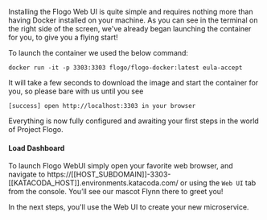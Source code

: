 Installing the Flogo Web UI is quite simple and requires nothing more than having Docker installed on your machine. As you can see in the terminal on the right side of the screen, we've already began launching the container for you, to give you a flying start!

To launch the container we used the below command:

```
docker run -it -p 3303:3303 flogo/flogo-docker:latest eula-accept
```

It will take a few seconds to download the image and start the container for you, so please bare with us until you see

```
[success] open http://localhost:3303 in your browser
```

Everything is now fully configured and awaiting your first steps in the world of Project Flogo.

#### Load Dashboard

To launch Flogo WebUI simply open your favorite web browser, and navigate to https://[[HOST_SUBDOMAIN]]-3303-[[KATACODA_HOST]].environments.katacoda.com/ or using the `Web UI` tab from the console. You’ll see our mascot Flynn there to greet you!

In the next steps, you'll use the Web UI to create your new microservice.